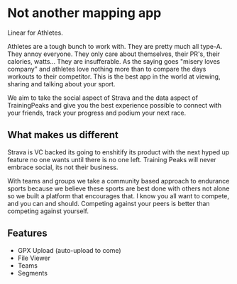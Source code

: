 # Not another mapping app

Linear for Athletes.

Athletes are a tough bunch to work with. They are pretty much all type-A.
They annoy everyone. They only care about themselves, their PR's, their calories,
watts... They are insufferable.
As the saying goes "misery loves company" and athletes love nothing more than
to compare the days workouts to their competitor. 
This is the best app in the world at viewing, sharing and talking about your 
sport.

We aim to take the social aspect of Strava and the data aspect of TrainingPeaks
and give you the best experience possible to connect with your friends, track 
your progress and podium your next race.

## What makes us different

Strava is VC backed its going to enshitify its product with the next hyped up 
feature no one wants until there is no one left. 
Training Peaks will never embrace social, its not their business.

With teams and groups we take a community based approach to endurance sports
because we believe these sports are best done with others not alone so we
built a platform that encourages that. I know you all want to compete, and you
can and should. Competing against your peers is better than competing against 
yourself.

## Features

- GPX Upload (auto-upload to come)
- File Viewer
- Teams
- Segments

